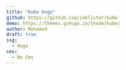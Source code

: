 ```yaml
---
title: "Kube Hugo"
github: https://github.com/jeblister/kube
demo: https://themes.gohugo.io/theme/kube/
author: Mohamed
draft: true
ssg:
  - Hugo
cms:
  - No Cms
---
```

